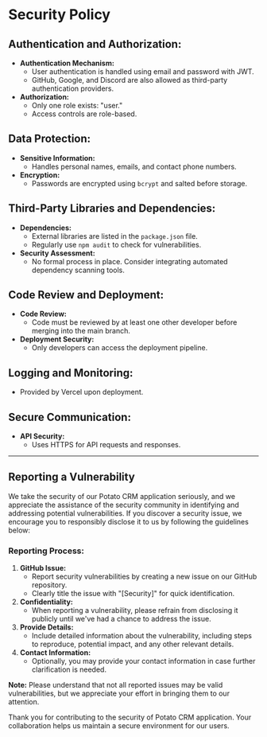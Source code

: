 # Security Policy

## Authentication and Authorization:
- **Authentication Mechanism:**
  - User authentication is handled using email and password with JWT.
  - GitHub, Google, and Discord are also allowed as third-party authentication providers.
- **Authorization:**
  - Only one role exists: "user."
  - Access controls are role-based.
## Data Protection:
- **Sensitive Information:**
  - Handles personal names, emails, and contact phone numbers.
- **Encryption:**
  - Passwords are encrypted using `bcrypt` and salted before storage.
## Third-Party Libraries and Dependencies:
- **Dependencies:**
  - External libraries are listed in the `package.json` file.
  - Regularly use `npm audit` to check for vulnerabilities.
- **Security Assessment:**
  - No formal process in place. Consider integrating automated dependency scanning tools.
## Code Review and Deployment:
- **Code Review:**
  - Code must be reviewed by at least one other developer before merging into the main branch.
- **Deployment Security:**
  - Only developers can access the deployment pipeline.
## Logging and Monitoring:
- Provided by Vercel upon deployment.
## Secure Communication:
- **API Security:**
  - Uses HTTPS for API requests and responses.
---
## Reporting a Vulnerability
We take the security of our Potato CRM application seriously, and we appreciate the assistance of the security community in identifying and addressing potential vulnerabilities. If you discover a security issue, we encourage you to responsibly disclose it to us by following the guidelines below:

### Reporting Process:
1. **GitHub Issue:**
   - Report security vulnerabilities by creating a new issue on our GitHub repository.
   - Clearly title the issue with "[Security]" for quick identification.
2. **Confidentiality:**
   - When reporting a vulnerability, please refrain from disclosing it publicly until we've had a chance to address the issue.
3. **Provide Details:**
   - Include detailed information about the vulnerability, including steps to reproduce, potential impact, and any other relevant details.
4. **Contact Information:**
   - Optionally, you may provide your contact information in case further clarification is needed.

**Note:** Please understand that not all reported issues may be valid vulnerabilities, but we appreciate your effort in bringing them to our attention.

Thank you for contributing to the security of Potato CRM application. Your collaboration helps us maintain a secure environment for our users.

